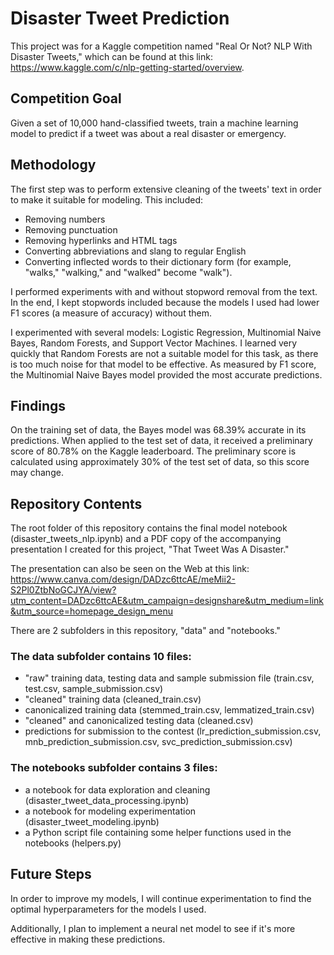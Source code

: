 # Disaster Tweet Prediction

This project was for a Kaggle competition named "Real Or Not? NLP With Disaster Tweets," which can be found at this link: https://www.kaggle.com/c/nlp-getting-started/overview.

## Competition Goal
Given a set of 10,000 hand-classified tweets, train a machine learning model to predict if a tweet was about a real disaster or emergency.

## Methodology
The first step was to perform extensive cleaning of the tweets' text in order to make it suitable for modeling.
This included:
* Removing numbers
* Removing punctuation
* Removing hyperlinks and HTML tags
* Converting abbreviations and slang to regular English
* Converting inflected words to their dictionary form (for example, "walks," "walking," and "walked" become "walk").

I performed experiments with and without stopword removal from the text. In the end, I kept stopwords included because the models I used had lower F1 scores (a measure of accuracy) without them.

I experimented with several models: Logistic Regression, Multinomial Naive Bayes, Random Forests, and Support Vector Machines. I learned very quickly that Random Forests are not a suitable model for this task, as there is too much noise for that model to be effective. As measured by F1 score, the Multinomial Naive Bayes model provided the most accurate predictions.

## Findings
On the training set of data, the Bayes model was 68.39% accurate in its predictions. When applied to the test set of data, it received a preliminary score of 80.78% on the Kaggle leaderboard. The preliminary score is calculated using approximately 30% of the test set of data, so this score may change.

## Repository Contents
The root folder of this repository contains the final model notebook (disaster_tweets_nlp.ipynb) and a PDF copy of the accompanying presentation I created for this project, "That Tweet Was A Disaster."

The presentation can also be seen on the Web at this link: https://www.canva.com/design/DADzc6ttcAE/meMii2-S2Pl0ZtbNoGCJYA/view?utm_content=DADzc6ttcAE&utm_campaign=designshare&utm_medium=link&utm_source=homepage_design_menu

There are 2 subfolders in this repository, "data" and "notebooks."

### The data subfolder contains 10 files:
* "raw" training data, testing data and sample submission file (train.csv, test.csv, sample_submission.csv)
* "cleaned" training data (cleaned_train.csv)
* canonicalized training data (stemmed_train.csv, lemmatized_train.csv)
* "cleaned" and canonicalized testing data (cleaned.csv)
* predictions for submission to the contest (lr_prediction_submission.csv, mnb_prediction_submission.csv, svc_prediction_submission.csv)

### The notebooks subfolder contains 3 files:
* a notebook for data exploration and cleaning (disaster_tweet_data_processing.ipynb)
* a notebook for modeling experimentation (disaster_tweet_modeling.ipynb)
* a Python script file containing some helper functions used in the notebooks (helpers.py)

## Future Steps
In order to improve my models, I will continue experimentation to find the optimal hyperparameters for the models I used.

Additionally, I plan to implement a neural net model to see if it's more effective in making these predictions.
